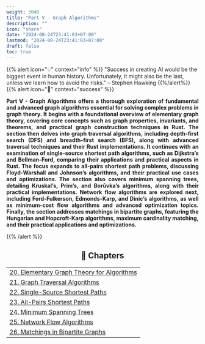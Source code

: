 ```yaml
---
weight: 3040
title: "Part V - Graph Algorithms"
description: ""
icon: "share"
date: "2024-08-24T23:41:03+07:00"
lastmod: "2024-08-24T23:41:03+07:00"
draft: false
toc: true
---
```


{{% alert icon="💡" context="info" %}}
 "Success in creating AI would be the biggest event in human history. Unfortunately, it might also be the last, unless we learn how to avoid the risks." – Stephen Hawking
{{%/alert%}}
{{% alert icon="📘" context="success" %}}
<p style="text-align: justify;">
<strong>Part V - Graph Algorithms offers a thorough exploration of fundamental and advanced graph algorithms essential for solving complex problems in graph theory. It begins with a foundational overview of elementary graph theory, covering core concepts such as graph properties, invariants, and theorems, and practical graph construction techniques in Rust. The section then delves into graph traversal algorithms, including depth-first search (DFS) and breadth-first search (BFS), along with advanced traversal techniques and their Rust implementations. It continues with an examination of single-source shortest path algorithms, such as Dijkstra’s and Bellman-Ford, comparing their applications and practical aspects in Rust. The focus expands to all-pairs shortest path problems, discussing Floyd-Warshall and Johnson’s algorithms, and their practical use cases and optimizations. The section also covers minimum spanning trees, detailing Kruskal’s, Prim’s, and Borůvka’s algorithms, along with their practical implementations. Network flow algorithms are explored next, including Ford-Fulkerson, Edmonds-Karp, and Dinic’s algorithms, as well as minimum-cost flow algorithms and advanced optimization topics. Finally, the section addresses matchings in bipartite graphs, featuring the Hungarian and Hopcroft-Karp algorithms, maximum cardinality matching, and their practical applications and optimizations.</strong>
</p>
{{% /alert %}}

<center>

## **🧠 Chapters**

</center>

<div class="container mt-4">
    <div class="row">
        <div class="col-md-12">
            <table class="table table-hover">
                <tbody>
                    <tr>
                        <td><a href="/docs/part-v/chapter-20/" class="text-decoration-none">20. Elementary Graph Theory for Algorithms</a></td>
                    </tr>
                    <tr>
                        <td><a href="/docs/part-v/chapter-21/" class="text-decoration-none">21. Graph Traversal Algorithms</a></td>
                    </tr>
                    <tr>
                        <td><a href="/docs/part-v/chapter-22/" class="text-decoration-none">22. Single-Source Shortest Paths</a></td>
                    </tr>
                    <tr>
                        <td><a href="/docs/part-v/chapter-23/" class="text-decoration-none">23. All-Pairs Shortest Paths</a></td>
                    </tr>
                    <tr>
                        <td><a href="/docs/part-v/chapter-24/" class="text-decoration-none">24. Minimum Spanning Trees</a></td>
                    </tr>
                    <tr>
                        <td><a href="/docs/part-v/chapter-25/" class="text-decoration-none">25. Network Flow Algorithms</a></td>
                    </tr>
                    <tr>
                        <td><a href="/docs/part-v/chapter-26/" class="text-decoration-none">26. Matchings in Bipartite Graphs</a></td>
                    </tr>
                </tbody>
            </table>
        </div>
    </div>
</div>
